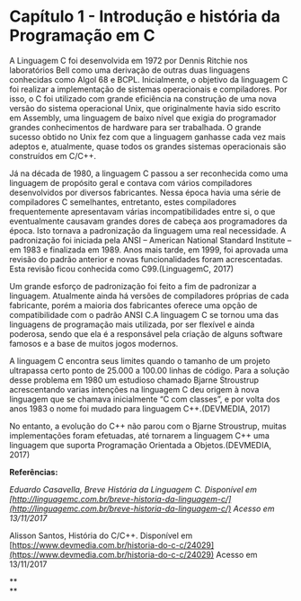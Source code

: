 # Capítulo 1 - Introdução e história da Programação em C

A Linguagem C foi desenvolvida em 1972 por Dennis Ritchie nos laboratórios Bell como uma derivação de outras duas linguagens conhecidas como Algol 68 e BCPL. Inicialmente, o objetivo da linguagem C foi realizar a implementação de sistemas operacionais e compiladores. Por isso, o C foi utilizado com grande eficiência na construção de uma nova versão do sistema operacional Unix, que originalmente havia sido escrito em Assembly, uma linguagem de baixo nível que exigia do programador grandes conhecimentos de hardware para ser trabalhada. O grande sucesso obtido no Unix fez com que a linguagem ganhasse cada vez mais adeptos e, atualmente, quase todos os grandes sistemas operacionais são construídos em C/C++.

Já na década de 1980, a linguagem C passou a ser reconhecida como uma linguagem de propósito geral e contava com vários compiladores desenvolvidos por diversos fabricantes. Nessa época havia uma série de compiladores C semelhantes, entretanto, estes compiladores frequentemente apresentavam várias incompatibilidades entre si, o que eventualmente causavam grandes dores de cabeça aos programadores da época. Isto tornava a padronização da linguagem uma real necessidade. A padronização foi iniciada pela ANSI – American National Standard Institute – em 1983 e finalizada em 1989. Anos mais tarde, em 1999, foi aprovada uma revisão do padrão anterior e novas funcionalidades foram acrescentadas. Esta revisão ficou conhecida como C99.\(LinguagemC,  2017\)

Um grande esforço de padronização foi feito a fim de padronizar a linguagem. Atualmente ainda há versões de compiladores próprias de cada fabricante, porém a maioria dos fabricantes oferece uma opção de compatibilidade com o padrão ANSI C.A linguagem C se tornou uma das linguagens de programação mais utilizada, por ser flexível e ainda poderosa, sendo que ela é a responsável pela criação de alguns software famosos e a base de muitos jogos modernos.

A linguagem C encontra seus limites quando o tamanho de um projeto ultrapassa certo ponto de 25.000 a 100.00 linhas de código. Para a solução desse problema em 1980 um estudioso chamado Bjarne Stroustrup acrescentando varias intenções na linguagem C deu origem à nova linguagem que se chamava inicialmente “C com classes”, e por volta dos anos 1983 o nome foi mudado para linguagem C++.\(DEVMEDIA, 2017\)

No entanto, a evolução do C++ não parou com o Bjarne Stroustrup, muitas implementações foram efetuadas, até tornarem a linguagem C++ uma linguagem que suporta Programação Orientada a Objetos.\(DEVMEDIA, 2017\)

**Referências:**

_Eduardo Casavella, Breve História da Linguagem C. Disponível em _[http://linguagemc.com.br/breve-historia-da-linguagem-c/](http://linguagemc.com.br/breve-historia-da-linguagem-c/)_ Acesso em 13/11/2017_

Alisson Santos, História do C/C++. Disponível em [https://www.devmedia.com.br/historia-do-c-c/24029](https://www.devmedia.com.br/historia-do-c-c/24029) Acesso em 13/11/2017

**      
**

